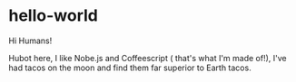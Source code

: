 # hello-world

Hi Humans!

Hubot here, I like Nobe.js and Coffeescript ( that's what I'm made of!),
I've had tacos on the moon and find them far superior to Earth tacos. 
